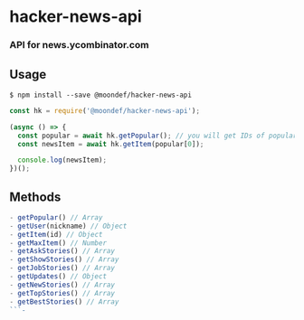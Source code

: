 # hacker-news-api
### API for news.ycombinator.com

## Usage
```
$ npm install --save @moondef/hacker-news-api
```

```js
const hk = require('@moondef/hacker-news-api');

(async () => {
  const popular = await hk.getPopular(); // you will get IDs of popular news
  const newsItem = await hk.getItem(popular[0]);

  console.log(newsItem);
})();

```

## Methods
```js
- getPopular() // Array
- getUser(nickname) // Object
- getItem(id) // Object
- getMaxItem() // Number
- getAskStories() // Array
- getShowStories() // Array
- getJobStories() // Array
- getUpdates() // Object
- getNewStories() // Array
- getTopStories() // Array
- getBestStories() // Array
```-